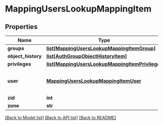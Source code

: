 # MappingUsersLookupMappingItem

## Properties
Name | Type | Description | Notes
------------ | ------------- | ------------- | -------------
**groups** | [**list[MappingUsersLookupMappingItemGroup]**](MappingUsersLookupMappingItemGroup.md) |  | [optional] 
**object_history** | [**list[AuthGroupObjectHistoryItem]**](AuthGroupObjectHistoryItem.md) |  | [optional] 
**privileges** | [**list[MappingUsersLookupMappingItemPrivilege]**](MappingUsersLookupMappingItemPrivilege.md) |  | [optional] 
**user** | [**MappingUsersLookupMappingItemUser**](MappingUsersLookupMappingItemUser.md) | Specifies the configuration properties for a user. | [optional] 
**zid** | **int** |  | [optional] 
**zone** | **str** |  | [optional] 

[[Back to Model list]](../README.md#documentation-for-models) [[Back to API list]](../README.md#documentation-for-api-endpoints) [[Back to README]](../README.md)


